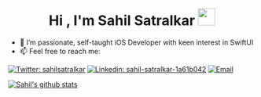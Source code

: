<h1 align="center"><b>Hi , I'm Sahil Satralkar </b><img src="https://media.giphy.com/media/hvRJCLFzcasrR4ia7z/giphy.gif" width="35"></h1>


- 🔭 I’m passionate, self-taught iOS Developer with keen interest in SwiftUI 
- 📫  Feel free to reach me:

[![Twitter: sahilsatralkar](https://img.shields.io/twitter/follow/sahilsatralkar?style=social)](https://twitter.com/sahilsatralkar)
[![Linkedin: sahil-satralkar-1a61b042](https://img.shields.io/badge/-sahilsatralkar-blue?style=flat-square&logo=Linkedin&logoColor=white&link=https://www.linkedin.com/in/sahil-satralkar-1a61b042/)](https://www.linkedin.com/in/sahil-satralkar-1a61b042/)
[![Email](https://img.shields.io/badge/Email-%40sahil.satralkar@gmail.com%20-blue)](mailto:sahil.satralkar@gmail.com)



[![Sahil's github stats](https://github-readme-stats.vercel.app/api?username=sahilsatralkar&bg_color=161b22&text_color=ffffff)](https://github.com/anuraghazra/github-readme-stats)

